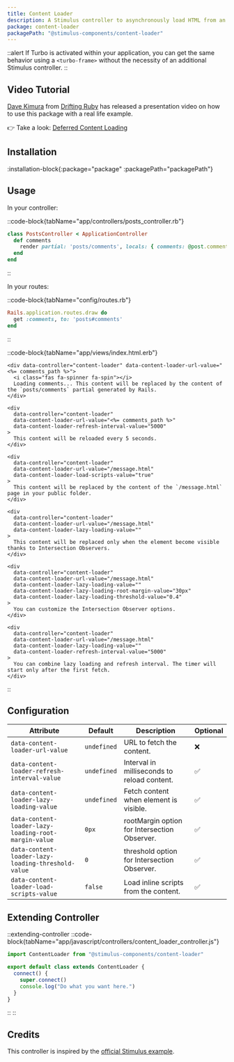 ```yaml
---
title: Content Loader
description: A Stimulus controller to asynchronously load HTML from an url.
package: content-loader
packagePath: "@stimulus-components/content-loader"
---
```


::alert
If Turbo is activated within your application, you can get the same behavior using a `<turbo-frame>` without the necessity of an additional Stimulus controller.
::

## Video Tutorial

[Dave Kimura](https://twitter.com/kobaltz) from [Drifting Ruby](https://www.driftingruby.com/) has released a presentation video on how to use this package with a real life example.

👉 Take a look: [Deferred Content Loading](https://www.driftingruby.com/episodes/deferred-content-loading)

<Youtube id="kZircHj1KI0"></Youtube>

## Installation

:installation-block{:package="package" :packagePath="packagePath"}

## Usage

In your controller:

::code-block{tabName="app/controllers/posts_controller.rb"}

```ruby
class PostsController < ApplicationController
  def comments
    render partial: 'posts/comments', locals: { comments: @post.comments }
  end
end
```

::

In your routes:

::code-block{tabName="config/routes.rb"}

```ruby
Rails.application.routes.draw do
  get :comments, to: 'posts#comments'
end
```

::

::code-block{tabName="app/views/index.html.erb"}

```erb
<div data-controller="content-loader" data-content-loader-url-value="<%= comments_path %>">
  <i class="fas fa-spinner fa-spin"></i>
  Loading comments... This content will be replaced by the content of the `posts/comments` partial generated by Rails.
</div>

<div
  data-controller="content-loader"
  data-content-loader-url-value="<%= comments_path %>"
  data-content-loader-refresh-interval-value="5000"
>
  This content will be reloaded every 5 seconds.
</div>

<div
  data-controller="content-loader"
  data-content-loader-url-value="/message.html"
  data-content-loader-load-scripts-value="true"
>
  This content will be replaced by the content of the `/message.html` page in your public folder.
</div>

<div
  data-controller="content-loader"
  data-content-loader-url-value="/message.html"
  data-content-loader-lazy-loading-value=""
>
  This content will be replaced only when the element become visible thanks to Intersection Observers.
</div>

<div
  data-controller="content-loader"
  data-content-loader-url-value="/message.html"
  data-content-loader-lazy-loading-value=""
  data-content-loader-lazy-loading-root-margin-value="30px"
  data-content-loader-lazy-loading-threshold-value="0.4"
>
  You can customize the Intersection Observer options.
</div>

<div
  data-controller="content-loader"
  data-content-loader-url-value="/message.html"
  data-content-loader-lazy-loading-value=""
  data-content-loader-refresh-interval-value="5000"
>
  You can combine lazy loading and refresh interval. The timer will start only after the first fetch.
</div>
```

::

## Configuration

| Attribute                                            | Default     | Description                                  | Optional |
| ---------------------------------------------------- | ----------- | -------------------------------------------- | -------- |
| `data-content-loader-url-value`                      | `undefined` | URL to fetch the content.                    | ❌       |
| `data-content-loader-refresh-interval-value`         | `undefined` | Interval in milliseconds to reload content.  | ✅       |
| `data-content-loader-lazy-loading-value`             | `undefined` | Fetch content when element is visible.       | ✅       |
| `data-content-loader-lazy-loading-root-margin-value` | `0px`       | rootMargin option for Intersection Observer. | ✅       |
| `data-content-loader-lazy-loading-threshold-value`   | `0`         | threshold option for Intersection Observer.  | ✅       |
| `data-content-loader-load-scripts-value`             | `false`     | Load inline scripts from the content.        | ✅       |

## Extending Controller

::extending-controller
::code-block{tabName="app/javascript/controllers/content_loader_controller.js"}

```js
import ContentLoader from "@stimulus-components/content-loader"

export default class extends ContentLoader {
  connect() {
    super.connect()
    console.log("Do what you want here.")
  }
}
```

::
::

## Credits

This controller is inspired by the [official Stimulus example](https://stimulus.hotwired.dev/handbook/working-with-external-resources).
